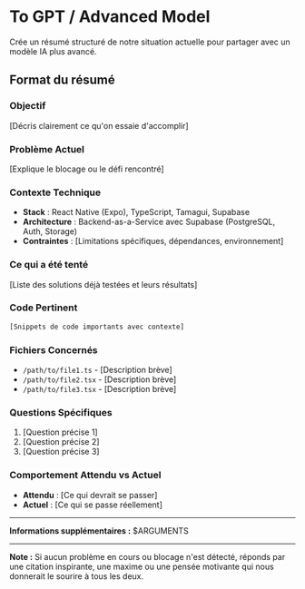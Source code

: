 # To GPT / Advanced Model

Crée un résumé structuré de notre situation actuelle pour partager avec un modèle IA plus avancé.

## Format du résumé

### Objectif
[Décris clairement ce qu'on essaie d'accomplir]

### Problème Actuel
[Explique le blocage ou le défi rencontré]

### Contexte Technique
- **Stack** : React Native (Expo), TypeScript, Tamagui, Supabase
- **Architecture** : Backend-as-a-Service avec Supabase (PostgreSQL, Auth, Storage)
- **Contraintes** : [Limitations spécifiques, dépendances, environnement]

### Ce qui a été tenté
[Liste des solutions déjà testées et leurs résultats]

### Code Pertinent

```typescript
[Snippets de code importants avec contexte]
```

### Fichiers Concernés
- `/path/to/file1.ts` - [Description brève]
- `/path/to/file2.tsx` - [Description brève]
- `/path/to/file3.tsx` - [Description brève]

### Questions Spécifiques
1. [Question précise 1]
2. [Question précise 2]
3. [Question précise 3]

### Comportement Attendu vs Actuel
- **Attendu** : [Ce qui devrait se passer]
- **Actuel** : [Ce qui se passe réellement]

---

**Informations supplémentaires :** $ARGUMENTS

---

**Note :** Si aucun problème en cours ou blocage n'est détecté, réponds par une citation inspirante, une maxime ou une pensée motivante qui nous donnerait le sourire à tous les deux.
